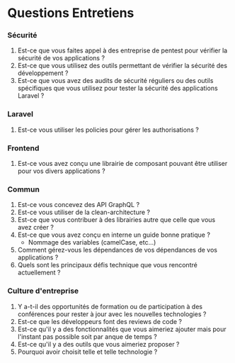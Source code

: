 # Questions Entretiens

### Sécurité
1. Est-ce que vous faites appel à des entreprise de pentest pour vérifier la sécurité de vos applications ?
2. Est-ce que vous utilisez des outils permettant de vérifier la sécurité des développement ?
3. Est-ce que vous avez des audits de sécurité réguliers ou des outils spécifiques que vous utilisez pour tester la sécurité des applications Laravel ?

### Laravel
1. Est-ce vous utiliser les policies pour gérer les authorisations ?

### Frontend
1. Est-ce vous avez conçu une librairie de composant pouvant être utiliser pour vos divers applications ?

### Commun
1. Est-ce vous concevez des API GraphQL ?
2. Est-ce vous utiliser de la clean-architecture ?
3. Est-ce que vous contribuer à des librairies autre que celle que vous avez créer ?
4. Est-ce que vous avez conçu en interne un guide bonne pratique ?
    * Nommage des variables (camelCase, etc...)
5. Comment gérez-vous les dépendances de vos dépendances de vos applications ?
6. Quels sont les principaux défis technique que vous rencontré actuellement ?

### Culture d'entreprise
1. Y a-t-il des opportunités de formation ou de participation à des conférences pour rester à jour avec les nouvelles technologies ?
2. Est-ce que les développeurs font des reviews de code ?
3. Est-ce qu'il y a des fonctionnalités que vous aimeriez ajouter mais pour l'instant pas possible soit par anque de temps ?
4. Est-ce qu'il y a des outils que vous aimeriez proposer ?
5. Pourquoi avoir choisit telle et telle technologie ?
